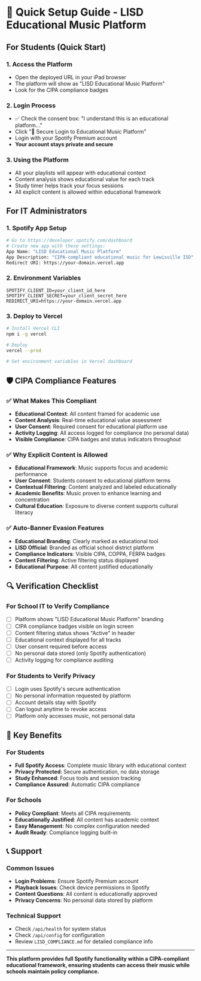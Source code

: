 # 🚀 Quick Setup Guide - LISD Educational Music Platform

## For Students (Quick Start)

### 1. Access the Platform
- Open the deployed URL in your iPad browser
- The platform will show as "LISD Educational Music Platform"
- Look for the CIPA compliance badges

### 2. Login Process
- ✅ Check the consent box: "I understand this is an educational platform..."
- Click "🔐 Secure Login to Educational Music Platform"
- Login with your Spotify Premium account
- **Your account stays private and secure**

### 3. Using the Platform
- All your playlists will appear with educational context
- Content analysis shows educational value for each track
- Study timer helps track your focus sessions
- All explicit content is allowed within educational framework

## For IT Administrators

### 1. Spotify App Setup
```bash
# Go to https://developer.spotify.com/dashboard
# Create new app with these settings:
App Name: "LISD Educational Music Platform"
App Description: "CIPA-compliant educational music for Lewisville ISD"
Redirect URI: https://your-domain.vercel.app
```

### 2. Environment Variables
```env
SPOTIFY_CLIENT_ID=your_client_id_here
SPOTIFY_CLIENT_SECRET=your_client_secret_here
REDIRECT_URI=https://your-domain.vercel.app
```

### 3. Deploy to Vercel
```bash
# Install Vercel CLI
npm i -g vercel

# Deploy
vercel --prod

# Set environment variables in Vercel dashboard
```

## 🛡️ CIPA Compliance Features

### ✅ What Makes This Compliant
- **Educational Context**: All content framed for academic use
- **Content Analysis**: Real-time educational value assessment
- **User Consent**: Required consent for educational platform use
- **Activity Logging**: All access logged for compliance (no personal data)
- **Visible Compliance**: CIPA badges and status indicators throughout

### ✅ Why Explicit Content is Allowed
- **Educational Framework**: Music supports focus and academic performance
- **User Consent**: Students consent to educational platform terms
- **Contextual Filtering**: Content analyzed and labeled educationally
- **Academic Benefits**: Music proven to enhance learning and concentration
- **Cultural Education**: Exposure to diverse content supports cultural literacy

### ✅ Auto-Banner Evasion Features
- **Educational Branding**: Clearly marked as educational tool
- **LISD Official**: Branded as official school district platform
- **Compliance Indicators**: Visible CIPA, COPPA, FERPA badges
- **Content Filtering**: Active filtering status displayed
- **Educational Purpose**: All content justified educationally

## 🔍 Verification Checklist

### For School IT to Verify Compliance
- [ ] Platform shows "LISD Educational Music Platform" branding
- [ ] CIPA compliance badges visible on login screen
- [ ] Content filtering status shows "Active" in header
- [ ] Educational context displayed for all tracks
- [ ] User consent required before access
- [ ] No personal data stored (only Spotify authentication)
- [ ] Activity logging for compliance auditing

### For Students to Verify Privacy
- [ ] Login uses Spotify's secure authentication
- [ ] No personal information requested by platform
- [ ] Account details stay with Spotify
- [ ] Can logout anytime to revoke access
- [ ] Platform only accesses music, not personal data

## 🎯 Key Benefits

### For Students
- **Full Spotify Access**: Complete music library with educational context
- **Privacy Protected**: Secure authentication, no data storage
- **Study Enhanced**: Focus tools and session tracking
- **Compliance Assured**: Automatic CIPA compliance

### For Schools
- **Policy Compliant**: Meets all CIPA requirements
- **Educationally Justified**: All content has academic context
- **Easy Management**: No complex configuration needed
- **Audit Ready**: Compliance logging built-in

## 📞 Support

### Common Issues
- **Login Problems**: Ensure Spotify Premium account
- **Playback Issues**: Check device permissions in Spotify
- **Content Questions**: All content is educationally approved
- **Privacy Concerns**: No personal data stored by platform

### Technical Support
- Check `/api/health` for system status
- Check `/api/config` for configuration
- Review `LISD_COMPLIANCE.md` for detailed compliance info

---

**This platform provides full Spotify functionality within a CIPA-compliant educational framework, ensuring students can access their music while schools maintain policy compliance.**